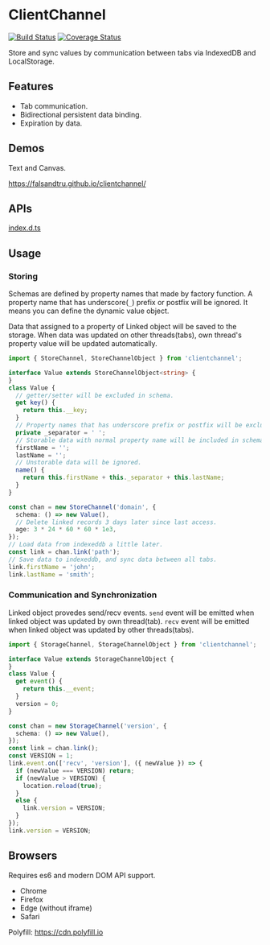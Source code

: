 # ClientChannel

[![Build Status](https://travis-ci.org/falsandtru/clientchannel.svg?branch=master)](https://travis-ci.org/falsandtru/clientchannel)
[![Coverage Status](https://coveralls.io/repos/falsandtru/clientchannel/badge.svg?branch=master&service=github)](https://coveralls.io/github/falsandtru/clientchannel?branch=master)

Store and sync values by communication between tabs via IndexedDB and LocalStorage.

## Features

- Tab communication.
- Bidirectional persistent data binding.
- Expiration by data.

## Demos

Text and Canvas.

https://falsandtru.github.io/clientchannel/

## APIs

[index.d.ts](index.d.ts)

## Usage

### Storing

Schemas are defined by property names that made by factory function.
A property name that has underscore(`_`) prefix or postfix will be ignored.
It means you can define the dynamic value object.

Data that assigned to a property of Linked object will be saved to the storage.
When data was updated on other threads(tabs), own thread's property value will be updated automatically.

```ts
import { StoreChannel, StoreChannelObject } from 'clientchannel';

interface Value extends StoreChannelObject<string> {
}
class Value {
  // getter/setter will be excluded in schema.
  get key() {
    return this.__key;
  }
  // Property names that has underscore prefix or postfix will be excluded in schema.
  private _separator = ' ';
  // Storable data with normal property name will be included in schema.
  firstName = '';
  lastName = '';
  // Unstorable data will be ignored.
  name() {
    return this.firstName + this._separator + this.lastName;
  }
}

const chan = new StoreChannel('domain', {
  schema: () => new Value(),
  // Delete linked records 3 days later since last access.
  age: 3 * 24 * 60 * 60 * 1e3,
});
// Load data from indexeddb a little later.
const link = chan.link('path');
// Save data to indexeddb, and sync data between all tabs.
link.firstName = 'john';
link.lastName = 'smith';
```

### Communication and Synchronization

Linked object provedes send/recv events.
`send` event will be emitted when linked object was updated by own thread(tab).
`recv` event will be emitted when linked object was updated by other threads(tabs).

```ts
import { StorageChannel, StorageChannelObject } from 'clientchannel';

interface Value extends StorageChannelObject {
}
class Value {
  get event() {
    return this.__event;
  }
  version = 0;
}

const chan = new StorageChannel('version', {
  schema: () => new Value(),
});
const link = chan.link();
const VERSION = 1;
link.event.on(['recv', 'version'], ({ newValue }) => {
  if (newValue === VERSION) return;
  if (newValue > VERSION) {
    location.reload(true);
  }
  else {
    link.version = VERSION;
  }
});
link.version = VERSION;
```

## Browsers

Requires es6 and modern DOM API support.

- Chrome
- Firefox
- Edge (without iframe)
- Safari

Polyfill: https://cdn.polyfill.io
